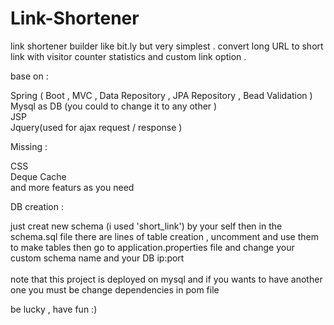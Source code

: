 # Link-Shortener
link shortener builder like bit.ly but very simplest . convert long URL to short link with visitor counter statistics and custom link option .

base on :

Spring ( Boot , MVC , Data Repository , JPA Repository , Bead Validation )<br>
Mysql as DB (you could to change it to any other )<br>
JSP<br>
Jquery(used for ajax request / response )<br>

Missing :

CSS<br>
Deque Cache<br>
and more featurs as you need

DB creation :

just creat new schema (i used 'short_link') by your self then in the schema.sql file there are lines of table creation , uncomment and use them to make tables
then go to application.properties file and change your custom schema name and your DB ip:port <br><br>
note that this project is deployed on mysql and if you wants to have another one you must be change dependencies in pom file

be lucky , have fun :)
